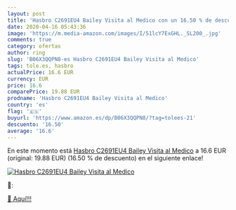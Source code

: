 ```yaml
---
layout: post
title: 'Hasbro C2691EU4 Bailey Visita al Medico con un 16.50 % de descuento'
date: 2020-04-16 05:43:36
image: 'https://m.media-amazon.com/images/I/51lcY7ExGHL._SL200_.jpg'
comments: true
category: ofertas
author: ring
slug: 'B06X3QQPN8-es Hasbro C2691EU4 Bailey Visita al Medico'
tags: tole.es, hasbro
actualPrice: 16.6 EUR
currency: EUR
price: 16.6
comparePrice: 19.88 EUR
prodname: 'Hasbro C2691EU4 Bailey Visita al Medico'
country: 'es'
flag: '🇪🇸'
buyurl: 'https://www.amazon.es/dp/B06X3QQPN8/?tag=tolees-21'
descuento: '16.50'
average: '16.6'
---
```


En este momento está [Hasbro C2691EU4 Bailey Visita al Medico](https://www.amazon.es/dp/B06X3QQPN8/?tag=tolees-21) a 16.6 EUR (original: 19.88 EUR) (16.50 %  de descuento) en el siguiente enlace!

[![Hasbro C2691EU4 Bailey Visita al Medico](https://m.media-amazon.com/images/I/51lcY7ExGHL._SL200_.jpg)](https://www.amazon.es/dp/B06X3QQPN8/?tag=tolees-21)

🔎:


[🛒 Aquí!!!](https://www.amazon.es/dp/B06X3QQPN8/?tag=tolees-21)
